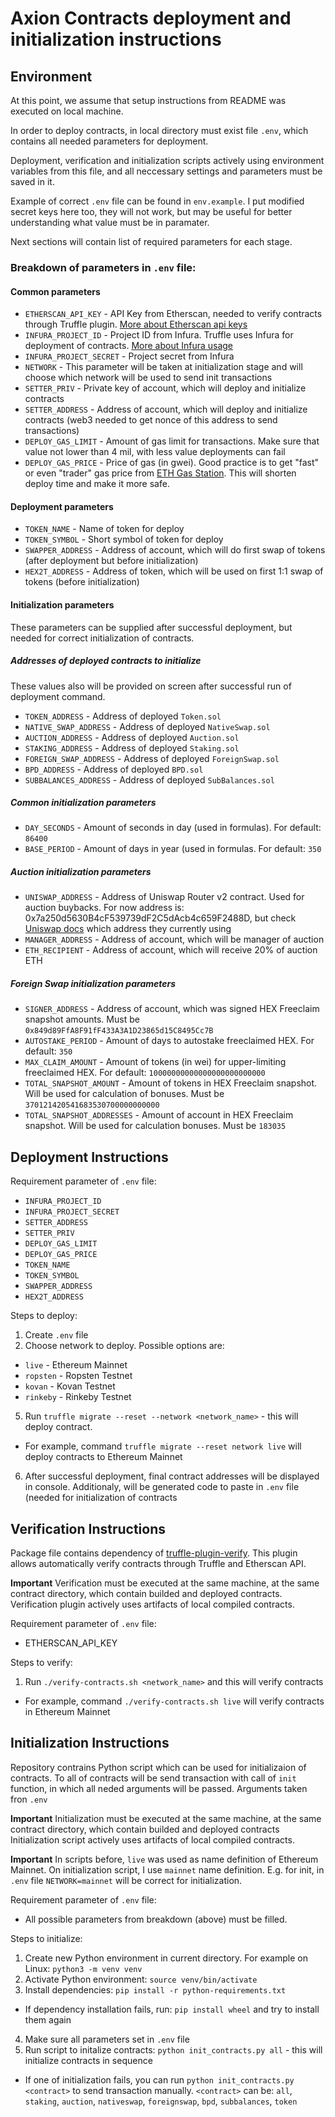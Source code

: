 # Axion Contracts deployment and initialization instructions

## Environment

At this point, we assume that setup instructions from README was executed on local machine.

In order to deploy contracts, in local directory must exist file `.env`, which contains all needed parameters for deployment.

Deployment, verification and initialization scripts actively using environment variables from this file, and all neccessary settings and parameters must be saved in it.

Example of correct `.env` file can be found in `env.example`. I put modified secret keys here too, they will not work, but may be useful for better understanding what value must be in paramater.

Next sections will contain list of required parameters for each stage.


### Breakdown of parameters in `.env` file:

#### Common parameters
* `ETHERSCAN_API_KEY` - API Key from Etherscan, needed to verify contracts through Truffle plugin. [More about Etherscan api keys](https://info.etherscan.com/api-keys/)
* `INFURA_PROJECT_ID` - Project ID from Infura. Truffle uses Infura for deployment of contracts. [More about Infura usage](https://infura.io/docs)
* `INFURA_PROJECT_SECRET` - Project secret from Infura
* `NETWORK` - This parameter will be taken at initialization stage and will choose which network will be used to send init transactions
* `SETTER_PRIV` - Private key of account, which will deploy and initialize contracts
* `SETTER_ADDRESS` - Address of account, which will deploy and initialize contracts (web3 needed to get nonce of this address to send transactions)
* `DEPLOY_GAS_LIMIT` - Amount of gas limit for transactions. Make sure that value not lower than 4 mil, with less value deployments can fail
* `DEPLOY_GAS_PRICE` - Price of gas (in gwei). Good practice is to get "fast" or even "trader" gas price from [ETH Gas Station](https://www.ethgasstation.info/). This will shorten deploy time and make it more safe.

#### Deployment parameters
* `TOKEN_NAME` - Name of token for deploy
* `TOKEN_SYMBOL` - Short symbol of token for deploy
* `SWAPPER_ADDRESS` - Address of account, which will do first swap of tokens (after deployment but before initialization)
* `HEX2T_ADDRESS` - Address of token, which will be used on first 1:1 swap of tokens (before initialization)

#### Initialization parameters 
These parameters can be supplied after successful deployment, but needed for correct initialization of contracts.

##### Addresses of deployed contracts to initialize
These values also will be provided on screen after successful run of deployment command.

* `TOKEN_ADDRESS` - Address of deployed `Token.sol`
* `NATIVE_SWAP_ADDRESS` - Address of deployed `NativeSwap.sol`
* `AUCTION_ADDRESS` - Address of deployed `Auction.sol`
* `STAKING_ADDRESS` - Address of deployed `Staking.sol`
* `FOREIGN_SWAP_ADDRESS` - Address of deployed `ForeignSwap.sol`
* `BPD_ADDRESS` - Address of deployed `BPD.sol`
* `SUBBALANCES_ADDRESS` - Address of deployed `SubBalances.sol`

##### Common initialization parameters
* `DAY_SECONDS` - Amount of seconds in day (used in formulas). For default: `86400`
* `BASE_PERIOD` - Amount of days in year (used in formulas. For default: `350`

##### Auction initialization parameters
* `UNISWAP_ADDRESS` - Address of Uniswap Router v2 contract. Used for auction buybacks. For now address is: 0x7a250d5630B4cF539739dF2C5dAcb4c659F2488D, but check [Uniswap docs](https://uniswap.org/docs/v2/smart-contracts/router02/) which address they currently using
* `MANAGER_ADDRESS` - Address of account, which will be manager of auction
* `ETH_RECIPIENT` - Address of account, which will receive 20% of auction ETH

##### Foreign Swap initialization parameters
* `SIGNER_ADDRESS` - Address of account, which was signed HEX Freeclaim snapshot amounts. Must be `0x849d89FfA8F91fF433A3A1D23865d15C8495Cc7B`
* `AUTOSTAKE_PERIOD` - Amount of days to autostake freeclaimed HEX. For default: `350`
* `MAX_CLAIM_AMOUNT` - Amount of tokens (in wei) for upper-limiting freeclaimed HEX. For default: `10000000000000000000000000`
* `TOTAL_SNAPSHOT_AMOUNT` - Amount of tokens in HEX Freeclaim snapshot. Will be used for calculation of bonuses. Must be `370121420541683530700000000000`
* `TOTAL_SNAPSHOT_ADDRESSES` - Amount of account in HEX Freeclaim snapshot. Will be used for calculation bonuses. Must be `183035`


## Deployment Instructions

Requirement parameter of `.env` file:
* `INFURA_PROJECT_ID`
* `INFURA_PROJECT_SECRET`
* `SETTER_ADDRESS`
* `SETTER_PRIV`
* `DEPLOY_GAS_LIMIT`
* `DEPLOY_GAS_PRICE`
* `TOKEN_NAME`
* `TOKEN_SYMBOL`
* `SWAPPER_ADDRESS` 
* `HEX2T_ADDRESS`

Steps to deploy:
1. Create `.env` file
2. Choose network to deploy. Possible options are:
  * `live` - Ethereum Mainnet
  * `ropsten` - Ropsten Testnet
  * `kovan` - Kovan Testnet
  * `rinkeby` - Rinkeby Testnet
5. Run `truffle migrate --reset --network <network_name>` - this will deploy contract.
  * For example, command `truffle migrate --reset network live` will deploy contracts to Ethereum Mainnet
6. After successful deployment, final contract addresses will be displayed in console. Additionaly, will be generated code to paste in `.env` file (needed for initialization of contracts

## Verification Instructions
Package file contains dependency of [truffle-plugin-verify](https://www.npmjs.com/package/truffle-plugin-verify). This plugin allows automatically verify contracts through Truffle and Etherscan API. 

**Important**
Verification must be executed at the same machine, at the same contract directory, which contain builded and deployed contracts. Verification plugin actively uses artifacts of local compiled contracts.

Requirement parameter of `.env` file:
* ETHERSCAN_API_KEY

Steps to verify:
1. Run `./verify-contracts.sh <network_name>` and this will verify contracts
  * For example, command `./verify-contracts.sh live` will verify contracts in Ethereum Mainnet


## Initialization Instructions
Repository contrains Python script which can be used for initializaion of contracts. To all of contracts will be send transaction with call of `init` function, in which all neded arguments will be passed. Arguments taken fron `.env`

**Important**
Initialization must be executed at the same machine, at the same contract directory, which contain builded and deployed contracts
Initialization script actively uses artifacts of local compiled contracts.

**Important**
In scripts before, `live` was used as name definition of Ethereum Mainnet. On initialization script, I use `mainnet` name definition. E.g. for init, in `.env` file `NETWORK=mainnet` will be correct for initialization.

Requirement parameter of `.env` file:
* All possible parameters from breakdown (above) must be filled.

Steps to initialize:
1. Create new Python environment in current directory. For example on Linux: `python3 -m venv venv`
2. Activate Python environment: `source venv/bin/activate`
3. Install dependencies: `pip install -r python-requirements.txt`
  * If dependency installation fails, run: `pip install wheel` and try to install them again
4. Make sure all parameters set in `.env` file
7. Run script to initalize contracts: `python init_contracts.py all` - this will initialize contracts in sequence
  * If one of initialization fails, you can run `python init_contracts.py <contract>` to send transaction manually. `<contract>` can be: `all`, `staking`, `auction`, `nativeswap`, `foreignswap`, `bpd`, `subbalances`, `token`

